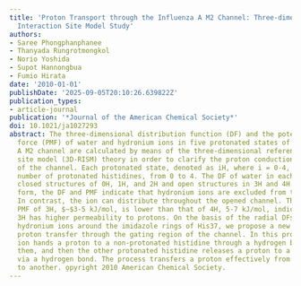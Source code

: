 ```yaml
---
title: 'Proton Transport through the Influenza A M2 Channel: Three-dimensional Reference
  Interaction Site Model Study'
authors:
- Saree Phongphanphanee
- Thanyada Rungrotmongkol
- Norio Yoshida
- Supot Hannongbua
- Fumio Hirata
date: '2010-01-01'
publishDate: '2025-09-05T20:10:26.639822Z'
publication_types:
- article-journal
publication: '*Journal of the American Chemical Society*'
doi: 10.1021/ja1027293
abstract: The three-dimensional distribution function (DF) and the potential of mean
  force (PMF) of water and hydronium ions in five protonated states of the influenza
  A M2 channel are calculated by means of the three-dimensional reference interaction
  site model (3D-RISM) theory in order to clarify the proton conduction mechanism
  of the channel. Each protonated state, denoted as iH, where i = 0-4, has a different
  number of protonated histidines, from 0 to 4. The DF of water in each state exhibits
  closed structures of 0H, 1H, and 2H and open structures in 3H and 4H. In the closed
  form, the DF and PMF indicate that hydronium ions are excluded from the channel.
  In contrast, the ion can distribute throughout the opened channel. The barrier in
  PMF of 3H, $∼$3-5 kJ/mol, is lower than that of 4H, 5-7 kJ/mol, indicating that
  3H has higher permeability to protons. On the basis of the radial DFs of water and
  hydronium ions around the imidazole rings of His37, we propose a new mechanism of
  proton transfer through the gating region of the channel. In this process, a hydronium
  ion hands a proton to a non-protonated histidine through a hydrogen bond between
  them, and then the other protonated histidine releases a proton to a water molecule
  via a hydrogen bond. The process transfers a proton effectively from one water molecule
  to another. o̧pyright 2010 American Chemical Society.
---
```

